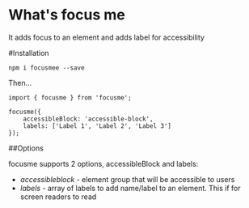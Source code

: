 # What's focus me

It adds focus to an element and adds label for accessibility

#Installation

`npm i focusmee --save`

Then...

```
import { focusme } from 'focusme';

focusme({
    accessibleBlock: 'accessible-block',
    labels: ['Label 1', 'Label 2', 'Label 3']
});
```

##Options

focusme supports 2 options, accessibleBlock and labels:

* *accessibleblock* - element group that will be accessible to users
* *labels* - array of labels to add name/label to an element. This if for screen readers to read

